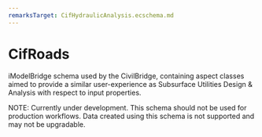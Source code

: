 ```yaml
---
remarksTarget: CifHydraulicAnalysis.ecschema.md
---
```


# CifRoads

iModelBridge schema used by the CivilBridge, containing aspect classes aimed to provide a similar user-experience as Subsurface Utilities Design & Analysis with respect to input properties.

NOTE: Currently under development. This schema should not be used for production workflows. Data created using this schema is not supported and may not be upgradable.